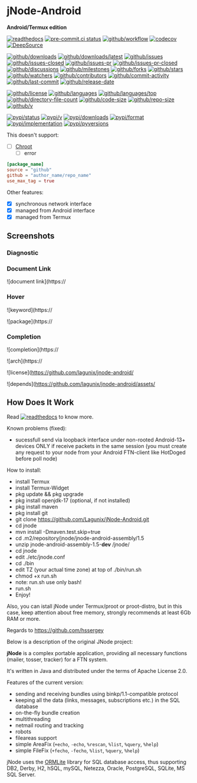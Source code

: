 # jNode-Android

**Android/Termux edition**

[![readthedocs](https://shields.io/readthedocs/jnode-android)](https://jnode-android.readthedocs.io)
[![pre-commit.ci status](https://results.pre-commit.ci/badge/github/lagunix/jnode-android/main.svg)](https://results.pre-commit.ci/latest/github/lagunix/jnode-android/main)
[![github/workflow](https://github.com/lagunix/jnode-android/actions/workflows/main.yml/badge.svg)](https://github.com/termux/lagunix/jnode-android/actions)
[![codecov](https://codecov.io/gh/lagunix/jnode-android/branch/main/graph/badge.svg)](https://codecov.io/gh/lagunix/jnode-android)
[![DeepSource](https://deepsource.io/gh/termux/lagunix/jnode-android.svg/?show_trend=true)](https://deepsource.io/gh/lagunix/jnode-android)

[![github/downloads](https://shields.io/github/downloads/termux/lagunix/jnode-android/total)](https://github.com/termux/lagunix/jnode-android/releases)
[![github/downloads/latest](https://shields.io/github/downloads/lagunix/jnode-android/latest/total)](https://github.com/lagunix/jnode-android/releases/latest)
[![github/issues](https://shields.io/github/issues/lagunix/jnode-android)](https://github.com/lagunix/jnode-android/issues)
[![github/issues-closed](https://shields.io/github/issues-closed/lagunix/jnode-android)](https://github.com/lagunix/jnode-android/issues?q=is%3Aissue+is%3Aclosed)
[![github/issues-pr](https://shields.io/github/issues-pr/lagunix/jnode-android)](https://github.com/lagunix/jnode-android/pulls)
[![github/issues-pr-closed](https://shields.io/github/issues-pr-closed/lagunix/jnode-android)](https://github.com/lagunix/jnode-android/pulls?q=is%3Apr+is%3Aclosed)
[![github/discussions](https://shields.io/github/discussions/lagunux/jnode-android)](https://github.com/lagunix/jnode-android/discussions)
[![github/milestones](https://shields.io/github/milestones/all/lagunix/jnode-android)](https://github.com/lafunix/jnode-android/milestones)
[![github/forks](https://shields.io/github/forks/jnode-android)](https://github.com/lagunix/jnode-android/network/members)
[![github/stars](https://shields.io/github/stars/lagunix/jnode-android)](https://github.com/lagunix/jnode-android/stargazers)
[![github/watchers](https://shields.io/github/watchers/lagunix/jnode-android)](https://github.com/lagunix/jnode-android/watchers)
[![github/contributors](https://shields.io/github/contributors/lagunix/jnode-android)](https://github.com/lagunix/jnode-android/graphs/contributors)
[![github/commit-activity](https://shields.io/github/commit-activity/w/lagunix/jnode-android)](https://github.com/lagunix/jnode-android/graphs/commit-activity)
[![github/last-commit](https://shields.io/github/last-commit/jnode-android)](https://github.com/lagunix/jnode-android/commits)
[![github/release-date](https://shields.io/github/release-date/lagunix/jnode-android)](https://github.com/lagunix/jnode-android/releases/latest)

[![github/license](https://shields.io/github/license/jnode-android)](https://github.com/lagunix/jnode-android/LICENSE)
[![github/languages](https://shields.io/github/languages/count/jnode-android)](https://github.com/Lagunix/jNode-Android)
[![github/languages/top](https://shields.io/github/languages/top/jnode-android)](https://github.com/Lagunix/jNode-Android)
[![github/directory-file-count](https://shields.io/github/directory-file-count/lagunux/jnode-android)](https://github.com/lagunix/jnode-android)
[![github/code-size](https://shields.io/github/languages/code-size/lagunix/jnode-android)](https://github.com/lagunix/jnode-android)
[![github/repo-size](https://shields.io/github/repo-size/lagunix/jnode-android)](https://github.com/lagunix/jnode-android)
[![github/v](https://shields.io/github/v/release/lagunix/jnode-android)](https://github.com/lagunix/jnode-android)

[![pypi/status](https://shields.io/pypi/status/jnode-android)](https://pypi.org/project/jnode-android/#description)
[![pypi/v](https://shields.io/pypi/v/jnode-android)](https://pypi.org/project/jnode-android/#history)
[![pypi/downloads](https://shields.io/pypi/dd/jnode-android)](https://pypi.org/project/jnode-android/#files)
[![pypi/format](https://shields.io/pypi/format/jnode-android)](https://pypi.org/project/jnode-android/#files)
[![pypi/implementation](https://shields.io/pypi/implementation/jnode-android)](https://pypi.org/project/jnode-android/#files)
[![pypi/pyversions](https://shields.io/pypi/pyversions/jnode-android)](https://pypi.org/project/jnode-android/#files)

This doesn't support:

- [ ] [Chroot](termux-chroot)
  - [ ] error

```toml
[package_name]
source = "github"
github = "author_name/repo_name"
use_max_tag = true
```
Other features:

- [x] synchronous network interface
- [x] managed from Android interface
- [x] managed from Termux

## Screenshots

### Diagnostic

### Document Link

![document link](https://

### Hover

![keyword](https://

![package](https://

### Completion

![completion](https://

![arch](https://

![license](https://github.com/lagunix/jnode-android/

![depends](https://github.com/lagunix/jnode-android/assets/

## How Does It Work

Read
[![readthedocs](https://shields.io/readthedocs/lagunix/jnode-android)](https://jnode-android.readthedocs.io)
to know more.

Known problems (fixed):
- sucessfull send via loopback interface under non-rooted  Android-13+ devices ONLY if receive packets in the same session (you must create any request to your node from your Android FTN-client like HotDoged before poll node)

How to install:
* install Termux
* install Termux-Widget
* pkg update && pkg upgrade
* pkg install openjdk-17 (optional, if not installed)
* pkg install maven
* pkg install git
* git clone https://github.com/Lagunix/jNode-Android.git
* cd jnode
* mvn install -Dmaven.test.skip=true
* cd .m2/repository/jnode/jnode-android-assembly/1.5
* unzip jnode-android-assembly-1.5-**dev** /jnode/
* cd jnode 
* edit ./etc/jnode.conf
* cd ./bin
* edit TZ (your actual time zone) at top of ./bin/run.sh
* chmod +x run.sh
* note: run.sh use only bash!
* run.sh
* Enjoy!

Also, you can istall jNode under Termux/proot or proot-distro, but in this case, keep attention about free memory, strongly recommends at least 6Gb RAM or more.

Regards to https://github.com/hssergey

Below is a description of the original JNode project:

**jNode** is a complex portable application, providing all necessary functions (mailer, tosser, tracker) for a FTN system.

It's written in Java and distributed under the terms of Apache License 2.0.

Features of the current version:
- sending and receiving bundles using binkp/1.1-compatible protocol
- keeping all the data (links, messages, subscriptions etc.) in the SQL database
- on-the-fly bundle creation
- multithreading
- netmail routing and tracking
- robots
- fileareas support
- simple AreaFix (`+echo`, `-echo`, `%rescan`, `%list`, `%query`, `%help`)
- simple FileFix (`+fecho`, `-fecho`, `%list`, `%query`, `%help`)

jNode uses the [ORMLite](http://ormlite.com) library for SQL database access, thus supporting DB2, Derby, H2, hSQL, mySQL, Netezza, Oracle, PostgreSQL, SQLite, MS SQL Server.

